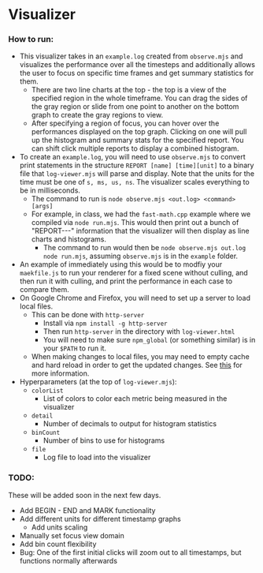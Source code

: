 
# Visualizer

### How to run:
- This visualizer takes in an `example.log` created from `observe.mjs` and visualizes the performance over all the timesteps and additionally allows the user to focus on specific time frames and get summary statistics for them.
  - There are two line charts at the top - the top is a view of the specified region in the whole timeframe. You can drag the sides of the gray region or slide from one point to another on the bottom graph to create the gray regions to view.
  - After specifying a region of focus, you can hover over the performances displayed on the top graph. Clicking on one will pull up the histogram and summary stats for the specified report. You can shift click multiple reports to display a combined histogram.
- To create an `example.log`, you will need to use `observe.mjs` to convert print statements in the structure `REPORT [name] [time][unit]` to a binary file that `log-viewer.mjs` will parse and display. Note that the units for the time must be one of `s, ms, us, ns`. The visualizer scales everything to be in milliseconds.
  - The command to run is `node observe.mjs <out.log> <command> [args]`
  - For example, in class, we had the `fast-math.cpp` example where we compiled via `node run.mjs`. This would then print out a bunch of "REPORT---" information that the visualizer will then display as line charts and histograms.
    - The command to run would then be `node observe.mjs out.log node run.mjs`, assuming `observe.mjs` is in the `example` folder.
- An example of immediately using this would be to modfiy your `maekfile.js` to run your renderer for a fixed scene without culling, and then run it with culling, and print the performance in each case to compare them.
- On Google Chrome and Firefox, you will need to set up a server to load local files.
  - This can be done with `http-server`
    - Install via `npm install -g http-server`
    - Then run `http-server` in the directory with `log-viewer.html`
    - You will need to make sure `npm_global` (or something similar) is in your `$PATH` to run it.
  - When making changes to local files, you may need to empty cache and hard reload in order to get the updated changes. See [this](https://stackoverflow.com/questions/25723801/file-not-updating-on-localhost) for more information.
- Hyperparameters (at the top of `log-viewer.mjs`):
  - `colorList`
    - List of colors to color each metric being measured in the visualizer
  - `detail`
    - Number of decimals to output for histogram statistics
  - `binCount`
    - Number of bins to use for histograms
  - `file`
    - Log file to load into the visualizer


### TODO:
These will be added soon in the next few days.
- Add BEGIN - END and MARK functionality
- Add different units for different timestamp graphs
  - Add units scaling
- Manually set focus view domain
- Add bin count flexibility
- Bug: One of the first initial clicks will zoom out to all timestamps, but functions normally afterwards


